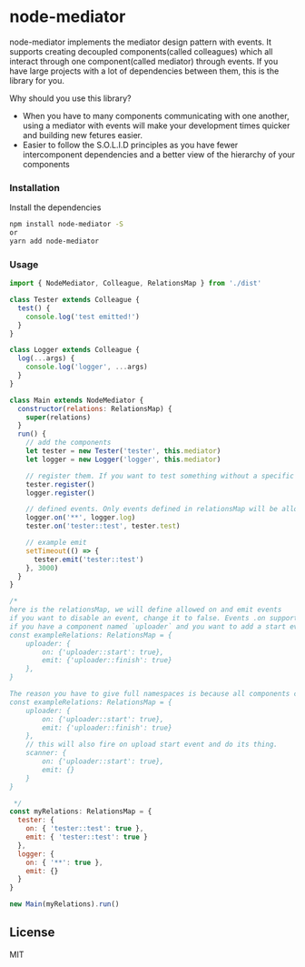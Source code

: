 # node-mediator

node-mediator implements the mediator design pattern with events. It supports creating decoupled components(called colleagues) which all interact through one component(called mediator) through events. If you have large projects with a lot of dependencies between them, this is the library for you.

Why should you use this library?

- When you have to many components communicating with one another, using a mediator with events will make your development times quicker and building new fetures easier.
- Easier to follow the S.O.L.I.D principles as you have fewer intercomponent dependencies and a better view of the hierarchy of your components

### Installation

Install the dependencies

```sh
npm install node-mediator -S
or
yarn add node-mediator
```

### Usage

```js
import { NodeMediator, Colleague, RelationsMap } from './dist'

class Tester extends Colleague {
  test() {
    console.log('test emitted!')
  }
}

class Logger extends Colleague {
  log(...args) {
    console.log('logger', ...args)
  }
}

class Main extends NodeMediator {
  constructor(relations: RelationsMap) {
    super(relations)
  }
  run() {
    // add the components
    let tester = new Tester('tester', this.mediator)
    let logger = new Logger('logger', this.mediator)

    // register them. If you want to test something without a specific component just comment it out, otherwise you have to register the compoennt to use it.
    tester.register()
    logger.register()

    // defined events. Only events defined in relationsMap will be allowed!
    logger.on('**', logger.log)
    tester.on('tester::test', tester.test)

    // example emit
    setTimeout(() => {
      tester.emit('tester::test')
    }, 3000)
  }
}

/*
here is the relationsMap, we will define allowed on and emit events
if you want to disable an event, change it to false. Events .on support wildcards and seperates events by delimiter ::
if you have a component named `uploader` and you want to add a start event to it when it is called and emit a finish event when its done, do this:
const exampleRelations: RelationsMap = {
    uploader: {
        on: {'uploader::start': true},
        emit: {'uploader::finish': true}
    },
}

The reason you have to give full namespaces is because all components can talk to each other if you defined so in you map, for example:
const exampleRelations: RelationsMap = {
    uploader: {
        on: {'uploader::start': true},
        emit: {'uploader::finish': true}
    },
    // this will also fire on upload start event and do its thing.
    scanner: {
        on: {'uploader::start': true},
        emit: {}
    }
}

 */
const myRelations: RelationsMap = {
  tester: {
    on: { 'tester::test': true },
    emit: { 'tester::test': true }
  },
  logger: {
    on: { '**': true },
    emit: {}
  }
}

new Main(myRelations).run()
```

## License

MIT
